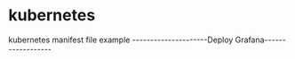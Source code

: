 # kubernetes
kubernetes manifest file example
---------------------Deploy Grafana------------------
